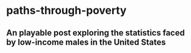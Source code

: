# paths-through-poverty

## An playable post exploring the statistics faced by low-income males in the United States